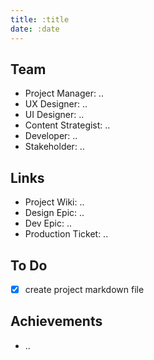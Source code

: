 ```yaml
---
title: :title
date: :date
---
```


## Team

- Project Manager: ..
- UX Designer: ..
- UI Designer: ..
- Content Strategist: ..
- Developer: ..
- Stakeholder: ..

## Links

- Project Wiki: ..
- Design Epic: ..
- Dev Epic: ..
- Production Ticket: ..

## To Do

- [x] create project markdown file

## Achievements

- ..
